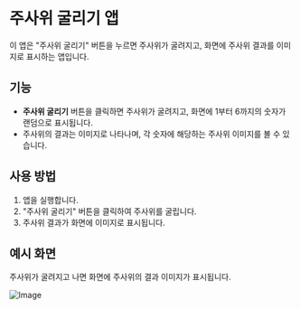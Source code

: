 # 주사위 굴리기 앱

이 앱은 "주사위 굴리기" 버튼을 누르면 주사위가 굴려지고, 화면에 주사위 결과를 이미지로 표시하는 앱입니다.

## 기능
- **주사위 굴리기** 버튼을 클릭하면 주사위가 굴려지고, 화면에 1부터 6까지의 숫자가 랜덤으로 표시됩니다.
- 주사위의 결과는 이미지로 나타나며, 각 숫자에 해당하는 주사위 이미지를 볼 수 있습니다.

## 사용 방법
1. 앱을 실행합니다.
2. "주사위 굴리기" 버튼을 클릭하여 주사위를 굴립니다.
3. 주사위 결과가 화면에 이미지로 표시됩니다.

## 예시 화면
주사위가 굴려지고 나면 화면에 주사위의 결과 이미지가 표시됩니다.

![Image](https://github.com/user-attachments/assets/cf7326f7-0f84-4957-bc58-cb381f6121f5)

